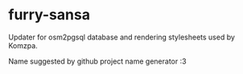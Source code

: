 furry-sansa
===========

Updater for osm2pgsql database and rendering stylesheets used by Komzpa.

Name suggested by github project name generator :3

